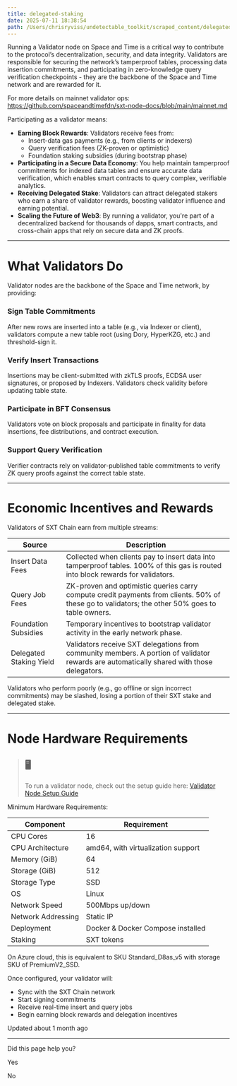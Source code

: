 ```yaml
---
title: delegated-staking
date: 2025-07-11 18:38:54
path: /Users/chrisryviss/undetectable_toolkit/scraped_content/delegated-staking.markdown
---
```


Running a Validator node on Space and Time is a critical way to contribute to the protocol’s decentralization, security, and data integrity. Validators are responsible for securing the network’s tamperproof tables, processing data insertion commitments, and participating in zero-knowledge query verification checkpoints - they are the backbone of the Space and Time network and are rewarded for it.

For more details on mainnet validator ops: <https://github.com/spaceandtimefdn/sxt-node-docs/blob/main/mainnet.md>

Participating as a validator means:

- **Earning Block Rewards**: Validators receive fees from:
  - Insert-data gas payments (e.g., from clients or indexers)
  - Query verification fees (ZK-proven or optimistic)
  - Foundation staking subsidies (during bootstrap phase)
- **Participating in a Secure Data Economy**: You help maintain tamperproof commitments for indexed data tables and ensure accurate data verification, which enables smart contracts to query complex, verifiable analytics.
- **Receiving Delegated Stake**: Validators can attract delegated stakers who earn a share of validator rewards, boosting validator influence and earning potential.
- **Scaling the Future of Web3**: By running a validator, you're part of a decentralized backend for thousands of dapps, smart contracts, and cross-chain apps that rely on secure data and ZK proofs.

---

# What Validators Do

Validator nodes are the backbone of the Space and Time network, by providing:

### Sign Table Commitments

After new rows are inserted into a table (e.g., via Indexer or client), validators compute a new table root (using Dory, HyperKZG, etc.) and threshold-sign it.

### Verify Insert Transactions

Insertions may be client-submitted with zkTLS proofs, ECDSA user signatures, or proposed by Indexers. Validators check validity before updating table state.

### Participate in BFT Consensus

Validators vote on block proposals and participate in finality for data insertions, fee distributions, and contract execution.

### Support Query Verification

Verifier contracts rely on validator-published table commitments to verify ZK query proofs against the correct table state.

---

# Economic Incentives and Rewards

Validators of SXT Chain earn from multiple streams:

| Source | Description |
| --- | --- |
| Insert Data Fees | Collected when clients pay to insert data into tamperproof tables. 100% of this gas is routed into block rewards for validators. |
| Query Job Fees | ZK-proven and optimistic queries carry compute credit payments from clients. 50% of these go to validators; the other 50% goes to table owners. |
| Foundation Subsidies | Temporary incentives to bootstrap validator activity in the early network phase. |
| Delegated Staking Yield | Validators receive SXT delegations from community members. A portion of validator rewards are automatically shared with those delegators. |

Validators who perform poorly (e.g., go offline or sign incorrect commitments) may be slashed, losing a portion of their SXT stake and delegated stake.

---

# Node Hardware Requirements

> ## 🖥️
>
> To run a validator node, check out the setup guide here: [Validator Node Setup Guide](https://github.com/spaceandtimelabs/sxt-node-docs)

Minimum Hardware Requirements:

| Component | Requirement |
| --- | --- |
| CPU Cores | 16 |
| CPU Architecture | amd64, with virtualization support |
| Memory (GiB) | 64 |
| Storage (GiB) | 512 |
| Storage Type | SSD |
| OS | Linux |
| Network Speed | 500Mbps up/down |
| Network Addressing | Static IP |
| Deployment | Docker & Docker Compose installed |
| Staking | SXT tokens |

On Azure cloud, this is equivalent to SKU Standard\_D8as\_v5 with storage SKU of PremiumV2\_SSD.

Once configured, your validator will:

- Sync with the SXT Chain network
- Start signing commitments
- Receive real-time insert and query jobs
- Begin earning block rewards and delegation incentives

Updated about 1 month ago

---

Did this page help you?

Yes

No